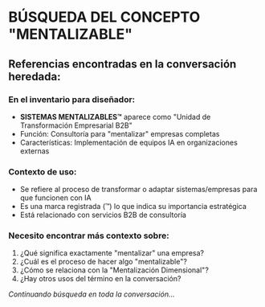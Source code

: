 # BÚSQUEDA DEL CONCEPTO "MENTALIZABLE"

## Referencias encontradas en la conversación heredada:

### En el inventario para diseñador:
- **SISTEMAS MENTALIZABLES™** aparece como "Unidad de Transformación Empresarial B2B"
- Función: Consultoría para "mentalizar" empresas completas
- Características: Implementación de equipos IA en organizaciones externas

### Contexto de uso:
- Se refiere al proceso de transformar o adaptar sistemas/empresas para que funcionen con IA
- Es una marca registrada (™) lo que indica su importancia estratégica
- Está relacionado con servicios B2B de consultoría

### Necesito encontrar más contexto sobre:
1. ¿Qué significa exactamente "mentalizar" una empresa?
2. ¿Cuál es el proceso de hacer algo "mentalizable"?
3. ¿Cómo se relaciona con la "Mentalización Dimensional"?
4. ¿Hay otros usos del término en la conversación?

*Continuando búsqueda en toda la conversación...*

